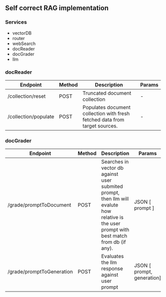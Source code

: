 ## Self correct RAG implementation


### Services
* vectorDB
* router
* webSearch
* docReader
* docGrader 
* llm


### docReader

| Endpoint    | Method    | Description    | Params |
|---------------- | --------------- | --------------- |--------------- |
| /collection/reset   | POST   | Truncated document collection    | - |
| /collection/populate   | POST   | Populates document collection with fresh fetched data from target sources. | - |


### docGrader

| Endpoint    | Method    | Description    | Params |
|---------------- | --------------- | --------------- |--------------- |
| /grade/promptToDocument | POST  | Searches in vector db against user submited prompt, then llm will evalute how relative is the user prompt with best match from db (if any). | JSON [ prompt ] |
| /grade/promptToGeneration   | POST   | Evaluates the llm response against user prompt    | JSON [ prompt, generation]


 

